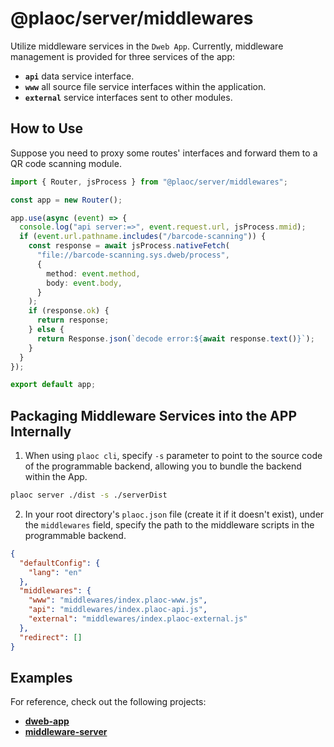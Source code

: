 # @plaoc/server/middlewares

<Badges name="@plaoc/server" />
<Platform supports="iOS,Android,MacOS,Windows" />

Utilize middleware services in the `Dweb App`. Currently, middleware management is provided for three services of the app:

- **`api`** data service interface.
- **`www`** all source file service interfaces within the application.
- **`external`** service interfaces sent to other modules.

## How to Use

Suppose you need to proxy some routes' interfaces and forward them to a QR code scanning module.

```ts
import { Router, jsProcess } from "@plaoc/server/middlewares";

const app = new Router();

app.use(async (event) => {
  console.log("api server:=>", event.request.url, jsProcess.mmid);
  if (event.url.pathname.includes("/barcode-scanning")) {
    const response = await jsProcess.nativeFetch(
      "file://barcode-scanning.sys.dweb/process",
      {
        method: event.method,
        body: event.body,
      }
    );
    if (response.ok) {
      return response;
    } else {
      return Response.json(`decode error:${await response.text()}`);
    }
  }
});

export default app;
```

## Packaging Middleware Services into the APP Internally

1. When using `plaoc cli`, specify `-s` parameter to point to the source code of the programmable backend, allowing you to bundle the backend within the App.

```bash
plaoc server ./dist -s ./serverDist
```

2. In your root directory's `plaoc.json` file (create it if it doesn't exist), under the `middlewares` field, specify the path to the middleware scripts in the programmable backend.

```json
{
  "defaultConfig": {
    "lang": "en"
  },
  "middlewares": {
    "www": "middlewares/index.plaoc-www.js",
    "api": "middlewares/index.plaoc-api.js",
    "external": "middlewares/index.plaoc-external.js"
  },
  "redirect": []
}
```

## Examples

For reference, check out the following projects:

- **[dweb-app](https://github.com/BioforestChain/dweb_browser/tree/main/toolkit/plaoc/examples/plugin-demo)**
- **[middleware-server](https://github.com/BioforestChain/dweb_browser/tree/main/toolkit/plaoc/examples/plaoc-server)**
